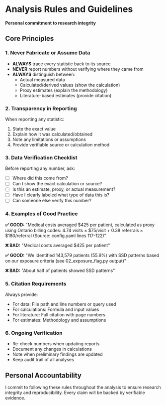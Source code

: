 # Analysis Rules and Guidelines
**Personal commitment to research integrity**

## Core Principles

### 1. Never Fabricate or Assume Data
- **ALWAYS** trace every statistic back to its source
- **NEVER** report numbers without verifying where they came from
- **ALWAYS** distinguish between:
  - Actual measured data
  - Calculated/derived values (show the calculation)
  - Proxy estimates (explain the methodology)
  - Literature-based estimates (provide citation)

### 2. Transparency in Reporting
When reporting any statistic:
1. State the exact value
2. Explain how it was calculated/obtained
3. Note any limitations or assumptions
4. Provide verifiable source or calculation method

### 3. Data Verification Checklist
Before reporting any number, ask:
- [ ] Where did this come from?
- [ ] Can I show the exact calculation or source?
- [ ] Is this an estimate, proxy, or actual measurement?
- [ ] Have I clearly labeled what type of data this is?
- [ ] Can someone else verify this number?

### 4. Examples of Good Practice

**✅ GOOD:**
"Medical costs averaged $425 per patient, calculated as proxy using Ontario billing codes: 4.74 visits × $75/visit + 0.38 referrals × $180/referral (Source: config.yaml lines 117-122)"

**❌ BAD:**
"Medical costs averaged $425 per patient"

**✅ GOOD:**
"We identified 143,579 patients (55.9%) with SSD patterns based on our exposure criteria (see 02_exposure_flag.py output)"

**❌ BAD:**
"About half of patients showed SSD patterns"

### 5. Citation Requirements
Always provide:
- For data: File path and line numbers or query used
- For calculations: Formula and input values
- For literature: Full citation with page numbers
- For estimates: Methodology and assumptions

### 6. Ongoing Verification
- Re-check numbers when updating reports
- Document any changes in calculations
- Note when preliminary findings are updated
- Keep audit trail of all analyses

## Personal Accountability
I commit to following these rules throughout the analysis to ensure research integrity and reproducibility. Every claim will be backed by verifiable evidence.